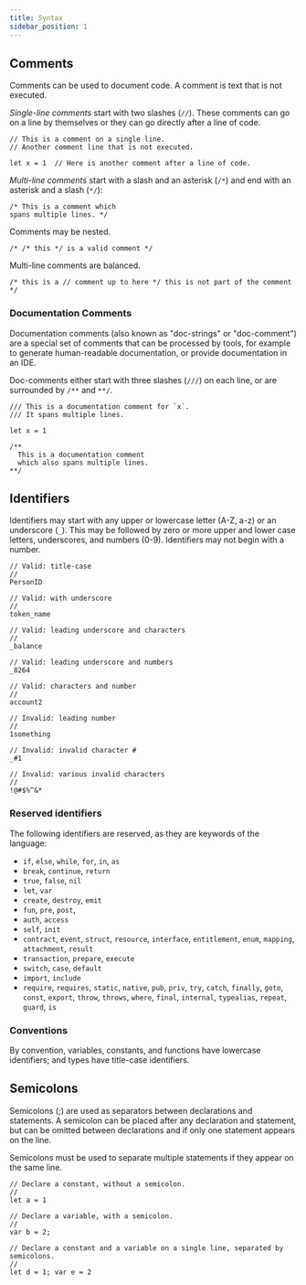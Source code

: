 ```yaml
---
title: Syntax
sidebar_position: 1
---
```


## Comments

Comments can be used to document code.
A comment is text that is not executed.

*Single-line comments* start with two slashes (`//`).
These comments can go on a line by themselves or they can go directly after a line of code.

```cadence
// This is a comment on a single line.
// Another comment line that is not executed.

let x = 1  // Here is another comment after a line of code.
```

*Multi-line comments* start with a slash and an asterisk (`/*`)
and end with an asterisk and a slash (`*/`):

```cadence
/* This is a comment which
spans multiple lines. */
```

Comments may be nested.

```cadence
/* /* this */ is a valid comment */
```

Multi-line comments are balanced.

```cadence
/* this is a // comment up to here */ this is not part of the comment */
```

### Documentation Comments
Documentation comments (also known as "doc-strings" or "doc-comment") are a special set of comments that can be
processed by tools, for example to generate human-readable documentation, or provide documentation in an IDE.

Doc-comments either start with three slashes (`///`) on each line,
or are surrounded by `/**` and `**/`.

```cadence
/// This is a documentation comment for `x`.
/// It spans multiple lines.

let x = 1
```

```cadence
/**
  This is a documentation comment
  which also spans multiple lines.
**/
```

## Identifiers

Identifiers may start with any upper or lowercase letter (A-Z, a-z)
or an underscore (`_`).
This may be followed by zero or more upper and lower case letters,
underscores, and numbers (0-9).
Identifiers may not begin with a number.

```cadence
// Valid: title-case
//
PersonID

// Valid: with underscore
//
token_name

// Valid: leading underscore and characters
//
_balance

// Valid: leading underscore and numbers
_8264

// Valid: characters and number
//
account2

// Invalid: leading number
//
1something

// Invalid: invalid character #
_#1

// Invalid: various invalid characters
//
!@#$%^&*
```

### Reserved identifiers

The following identifiers are reserved, as they are keywords of the language:

- `if`, `else`, `while`, `for`, `in`, `as`
- `break`, `continue`, `return`
- `true`, `false`, `nil`
- `let`, `var`
- `create`, `destroy`, `emit`
- `fun`, `pre`, `post`,
- `auth`, `access`
- `self`, `init`
- `contract`, `event`, `struct`, `resource`, `interface`,
  `entitlement`, `enum`, `mapping`, `attachment`, `result`
- `transaction`, `prepare`, `execute`
- `switch`, `case`, `default`
- `import`, `include`
- `require`, `requires`, `static`, `native`, `pub`, `priv`, `try`, `catch`, `finally`,
  `goto`, `const`, `export`, `throw`, `throws`, `where`, `final`, `internal`, `typealias`,
  `repeat`, `guard`, `is`

### Conventions

By convention, variables, constants, and functions have lowercase identifiers;
and types have title-case identifiers.

## Semicolons

Semicolons (;) are used as separators between declarations and statements.
A semicolon can be placed after any declaration and statement,
but can be omitted between declarations and if only one statement appears on the line.

Semicolons must be used to separate multiple statements if they appear on the same line.

```cadence
// Declare a constant, without a semicolon.
//
let a = 1

// Declare a variable, with a semicolon.
//
var b = 2;

// Declare a constant and a variable on a single line, separated by semicolons.
//
let d = 1; var e = 2
```
